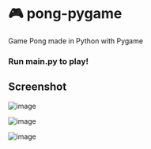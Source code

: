# 🎮 pong-pygame
 Game Pong made in Python with Pygame
### Run main.py to play!

## Screenshot
![image](https://user-images.githubusercontent.com/88206626/167229782-08d271c7-9130-4103-ab1e-4d3b4e009bb3.png)

![image](https://user-images.githubusercontent.com/88206626/167229795-06f95bc8-eb81-4605-b027-7a281c353fa7.png)

![image](https://user-images.githubusercontent.com/88206626/167229808-61a2e156-4d0e-4c33-97cb-bba080e1b1bf.png)


